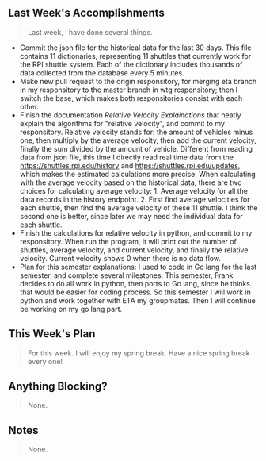 ## Last Week's Accomplishments

>Last week, I have done several things.

- Commit the json file for the historical data for the last 30 days. This file contains 11 dictionaries, representing 11 
shuttles that currently work for the RPI shuttle system. Each of the dictionary includes thousands of data collected from 
the database every 5 minutes.
- Make new pull request to the origin responsitory, for merging eta branch in my responsitory to the master branch in wtg 
responsitory; then I switch the base, which makes both responsitories consist with each other. 
- Finish the documentation _Relative Velocity Explainations_ that neatly explain the algorithms for "relative velocity", 
and commit to my responsitory. Relative velocity stands for: the amount of vehicles minus one, then multiply by the average 
velocity, then add the current velocity, finally the sum divided by the amount of vehicle. Different from reading data 
from json file, this time I directly read real time data from the https://shuttles.rpi.edu/history and 
https://shuttles.rpi.edu/updates, which makes the estimated calculations more precise. When calculating with the average 
velocity based on the historical data, there are two choices for calculating average velocity: 1. Average velocity 
for all the data records in the history endpoint. 2. First find average velocities for each shuttle, then find the average 
velocity of these 11 shuttle. I think the second one is better, since later we may need the individual data for each shuttle.
- Finish the calculations for relative velocity in python, and commit to my responsitory. When run the program, it will 
print out the number of shuttles, average velocity, and current velocity, and finally the relative velocity. Current 
velocity shows 0 when there is no data flow.
- Plan for this semester explanations: I used to code in Go lang for the last semester, and complete several milestones. 
This semester, Frank decides to do all work in python, then ports to Go lang, since he thinks that would be easier for 
coding process. So this semester I will work in python and work together with ETA my groupmates. Then I will continue be
working on my go lang part. 

## This Week's Plan

> For this week. I will enjoy my spring break. Have a nice spring break every one!


## Anything Blocking?

> None.


## Notes

> None.
